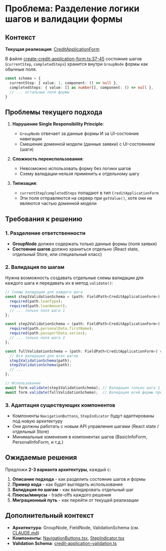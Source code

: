 # Проблема: Разделение логики шагов и валидации формы

## Контекст

**Текущая реализация**: [CreditApplicationForm](src/domains/credit-applications/form/components/CreditApplicationForm.tsx)

В файле [create-credit-application-form.ts:37-45](src/domains/credit-applications/form/schemas/create-credit-application-form.ts#L37-L45) состояние шагов (`currentStep`, `completedSteps`) хранится внутри `GroupNode` формы как обычные поля.

```typescript
const schema = {
  currentStep: { value: 1, component: () => null },
  completedSteps: { value: [] as number[], component: () => null },
  // ... остальные поля формы
}
```

## Проблемы текущего подхода

1. **Нарушение Single Responsibility Principle**:
   - `GroupNode` отвечает за данные формы И за UI-состояние навигации
   - Смешение доменной модели (данные заявки) с UI-состоянием (шаги)

2. **Сложность переиспользования**:
   - Невозможно использовать форму без логики шагов
   - Схему валидации нельзя применить к отдельному шагу

3. **Типизация**:
   - `currentStep`/`completedSteps` попадают в тип `CreditApplicationForm`
   - Эти поля отправляются на сервер при `getValue()`, хотя они не являются частью доменной модели

## Требования к решению

### 1. Разделение ответственности
- **GroupNode** должен содержать только данные формы (поля заявки)
- **Состояние шагов** должно храниться отдельно (React state, отдельный Store, или специальный класс)

### 2. Валидация по шагам
Нужна возможность создавать отдельные схемы валидации для каждого шага и передавать их в метод `validate()`:

```typescript
// Схемы валидации для каждого шага
const step1ValidationSchema = (path: FieldPath<CreditApplicationForm>) => {
  required(path.loanType);
  required(path.loanAmount);
  // ... только поля шага 1
};

const step2ValidationSchema = (path: FieldPath<CreditApplicationForm>) => {
  required(path.personalData.firstName);
  required(path.passportData.series);
  // ... только поля шага 2
};

const fullValidationSchema = (path: FieldPath<CreditApplicationForm>) => {
  // Вся валидация для всех шагов
  step1ValidationSchema(path);
  step2ValidationSchema(path);
  // ...
};

// Использование
await form.validate(step1ValidationSchema); // Валидация только шага 1
await form.validate(fullValidationSchema);  // Валидация всей формы при submit
```

### 3. Адаптация существующих компонентов
- Компоненты `NavigationButtons`, `StepIndicator` будут адаптированы под новую архитектуру
- Они должны работать с новым API управления шагами (React state / отдельный Store)
- Минимальные изменения в компонентах шагов (BasicInfoForm, PersonalInfoForm, и т.д.)

## Ожидаемые решения

Предложи **2-3 варианта архитектуры**, каждый с:

1. **Описание подхода** - как разделить состояние шагов и формы
2. **Пример кода** - как будет выглядеть использование
3. **Валидация по шагам** - как валидировать отдельный шаг
4. **Плюсы/минусы** - trade-offs каждого решения
5. **Миграционный путь** - как перейти от текущей реализации

## Дополнительный контекст

- **Архитектура**: GroupNode, FieldNode, ValidationSchema (см. [CLAUDE.md](CLAUDE.md))
- **Компоненты**: [NavigationButtons.tsx](src/lib/forms/components/other/NavigationButtons.tsx), [StepIndicator.tsx](src/lib/forms/components/other/StepIndicator.tsx)
- **Validation Schema**: [credit-application-validation.ts](src/domains/credit-applications/form/validation/credit-application-validation.ts)